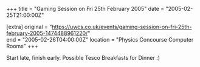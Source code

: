 +++
title = "Gaming Session on Fri 25th February 2005"
date = "2005-02-25T21:00:00Z"

[extra]
original = "https://uwcs.co.uk/events/gaming-session-on-fri-25th-february-2005-1474488961220/"    
end = "2005-02-26T04:00:00Z"
location = "Physics Concourse Computer Rooms"
+++

Start late, finish early. Possible Tesco Breakfasts for Dinner :)

